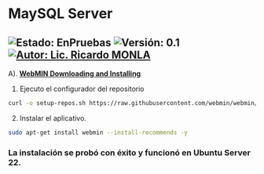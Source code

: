 # MaySQL Server

![Estado: EnPruebas](https://img.shields.io/badge/Estado-EnPruebas-brightgreen)
![Versión: 0.1](https://img.shields.io/badge/Versión-0.1-blue)
[![Autor: Lic. Ricardo MONLA](https://img.shields.io/badge/Autor-Lic.%20Ricardo%20MONLA-orange)](mailto:rmonla@frlr.utn.edu.ar)
--------------  

A). [**WebMIN Downloading and Installing**](https://webmin.com/download/) 
  1. Ejecuto el configurador del repositorio
~~~bash
curl -o setup-repos.sh https://raw.githubusercontent.com/webmin/webmin/master/setup-repos.sh && sudo sh setup-repos.sh
~~~
  2. Instalar el aplicativo.
~~~bash
sudo apt-get install webmin --install-recommends -y
~~~

### La instalación se probó con éxito y funcionó en Ubuntu Server 22.
